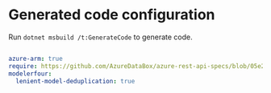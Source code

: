 # Generated code configuration

Run `dotnet msbuild /t:GenerateCode` to generate code.

``` yaml

azure-arm: true
require: https://github.com/AzureDataBox/azure-rest-api-specs/blob/05e283026579834e19aac90a005883629e0f9b31/specification/databox/resource-manager/readme.md
modelerfour:
  lenient-model-deduplication: true
```
